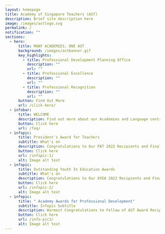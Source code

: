 ```yaml
---
layout: homepage
title: Academy of Singapore Teachers (AST)
description: Brief site description here
image: /images/astlogo.svg
permalink: /
notification: ""
sections:
  - hero:
      title: MANY ACADEMIES, ONE AST
      background: /images/astbanner.gif
      key_highlights:
        - title: Professional Development Planning Office
          description: ""
          url: ""
        - title: Professional Excellence
          description: ""
          url: ""
        - title: Professional Recognition
          description: ""
          url: ""
      button: Find Out More
      url: /click-here/
  - infobar:
      title: WELCOME
      description: Find out more about our Academies and Language centres
      button: Click here
      url: /faq/
  - infopic:
      title: President's Award for Teachers
      subtitle: What's on
      description: Congratulations to Our PAT 2022 Recipients and Finalists!
      button: Click here
      url: /infopic-1/
      alt: Image alt text
  - infopic:
      title: Outstanding Youth In Education Awards
      subtitle: What's on
      description: Congratulations to Our OYEA 2022 Recipients and Finalists!
      button: Click here
      url: /infopic-2/
      alt: Image alt text
  - infopic:
      title: " Academy Awards for Professional Development"
      subtitle: Infopic Subtitle
      description: Warmest Congratulations to Fellow of AST Award Recipients!
      button: Click here
      url: /info-pic3/
      alt: Image alt text
---
```

